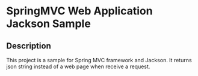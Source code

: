 SpringMVC Web Application Jackson Sample
========

Description
------
This project is a sample for Spring MVC framework and Jackson. It returns json string instead of a web page when receive a request.